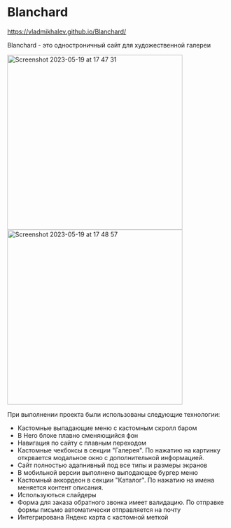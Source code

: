 # Blanchard

https://vladmikhalev.github.io/Blanchard/

Blanchard - это одностроничный сайт для художественной галереи 

<img width="400" alt="Screenshot 2023-05-19 at 17 47 31" src="https://github.com/vladmikhalev/Blanchard/assets/107835280/779d967d-afe5-45a2-a84a-3a3bbb53d09d">
<img width="400" alt="Screenshot 2023-05-19 at 17 48 57" src="https://github.com/vladmikhalev/Blanchard/assets/107835280/f889cb7f-44d0-458b-a7e5-09c28b8d2da7">



При выполнении проекта были использованы следующие технологии: 
 - Кастомные выпадающие меню с кастомным скролл баром
 - В Hero блоке плавно сменяющийся фон
 - Навигация по сайту с плавным переходом
 - Кастомные чекбоксы в секции "Галерея". По нажатию на картинку открвается модальное окно с дополнительной информацией.
 - Сайт полностью адапнивный под все типы и размеры экранов
 - В мобильной версии выполнено выподающее бургер меню
 - Кастомный аккордеон в секции "Каталог". По нажатию на имена меняется контент описания.
 - Используються слайдеры
 - Форма для заказа обратного звонка имеет валидацию. По отправке формы письмо автоматически отправляется на почту
 - Интегрирована Яндекс карта с кастомной меткой
 
